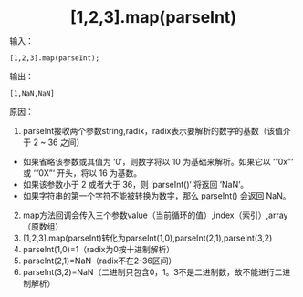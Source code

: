 <div class="my_title" style="text-align: center; font-weight: 700; font-size: 2em;">[1,2,3].map(parseInt)</div>

输入：
```
[1,2,3].map(parseInt);
```

输出：
```
[1,NaN,NaN]
```

原因：
1. parseInt接收两个参数string,radix，radix表示要解析的数字的基数（该值介于 2 ~ 36 之间）
  * 如果省略该参数或其值为 ‘0‘，则数字将以 10 为基础来解析。如果它以 ‘”0x”‘ 或 ‘”0X”‘ 开头，将以 16 为基数。
  * 如果该参数小于 2 或者大于 36，则 ‘parseInt()‘ 将返回 ‘NaN‘。
  * 如果字符串的第一个字符不能被转换为数字，那么 parseInt() 会返回 NaN。

2. map方法回调会传入三个参数value（当前循环的值）,index（索引）,array（原数组）
3. [1,2,3].map(parseInt)转化为parseInt(1,0),parseInt(2,1),parseInt(3,2)
4. parseInt(1,0)=1（radix为0按十进制解析）
5. parseInt(2,1)=NaN（radix不在2-36区间）
6. parseInt(3,2)=NaN（二进制只包含0，1。3不是二进制数，故不能进行二进制解析）